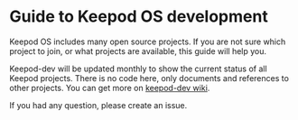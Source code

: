 Guide to Keepod OS development
===========

Keepod OS includes many open source projects. If you are not sure which project to join, or what projects are available, this guide will help you.

Keepod-dev will be updated monthly to show the current status of all Keepod projects. There is no code here, only documents and references to other projects. You can get more on [keepod-dev wiki](https://github.com/Keepod/keepod-dev/wiki).

If you had any question, please create an issue.
